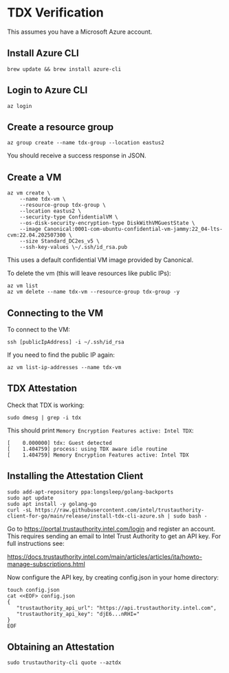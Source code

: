 # TDX Verification

This assumes you have a Microsoft Azure account.

## Install Azure CLI

```
brew update && brew install azure-cli
```

## Login to Azure CLI

```
az login
```

## Create a resource group

```
az group create --name tdx-group --location eastus2
```

You should receive a success response in JSON.

## Create a VM

```
az vm create \
    --name tdx-vm \
    --resource-group tdx-group \
    --location eastus2 \
    --security-type ConfidentialVM \
    --os-disk-security-encryption-type DiskWithVMGuestState \
    --image Canonical:0001-com-ubuntu-confidential-vm-jammy:22_04-lts-cvm:22.04.202507300 \
    --size Standard_DC2es_v5 \
    --ssh-key-values \~/.ssh/id_rsa.pub
```

This uses a default confidential VM image provided by Canonical.

To delete the vm (this will leave resources like public IPs):

```
az vm list
az vm delete --name tdx-vm --resource-group tdx-group -y
```

## Connecting to the VM

To connect to the VM:

```
ssh [publicIpAddress] -i ~/.ssh/id_rsa
```

If you need to find the public IP again:

```
az vm list-ip-addresses --name tdx-vm
```

## TDX Attestation

Check that TDX is working:

```
sudo dmesg | grep -i tdx
```

This should print `Memory Encryption Features active: Intel TDX`:

```
[    0.000000] tdx: Guest detected
[    1.404759] process: using TDX aware idle routine
[    1.404759] Memory Encryption Features active: Intel TDX
```

## Installing the Attestation Client

```
sudo add-apt-repository ppa:longsleep/golang-backports
sudo apt update
sudo apt install -y golang-go
curl -sL https://raw.githubusercontent.com/intel/trustauthority-client-for-go/main/release/install-tdx-cli-azure.sh | sudo bash -
```

Go to https://portal.trustauthority.intel.com/login and register
an account. This requires sending an email to Intel Trust Authority
to get an API key. For full instructions see:

https://docs.trustauthority.intel.com/main/articles/articles/ita/howto-manage-subscriptions.html

Now configure the API key, by creating config.json in your home directory:

```
touch config.json
cat <<EOF> config.json
{
   "trustauthority_api_url": "https://api.trustauthority.intel.com",
   "trustauthority_api_key": "djE6...nRHI="
}
EOF
```

## Obtaining an Attestation

```
sudo trustauthority-cli quote --aztdx
```

